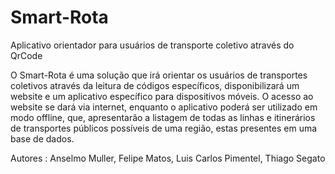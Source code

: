 Smart-Rota
==========

Aplicativo orientador para usuários de transporte coletivo através do QrCode

O Smart-Rota é uma solução que irá orientar os usuários de transportes coletivos através da leitura de códigos específicos, disponibilizará um website e um aplicativo específico para dispositivos móveis. O acesso ao website se dará via internet, enquanto o aplicativo poderá ser utilizado em modo offline, que, apresentarão a listagem de todas as linhas e itinerários de transportes públicos possíveis de uma região, estas presentes em uma base de dados.

Autores : Anselmo Muller, Felipe Matos, Luis Carlos Pimentel, Thiago Segato
